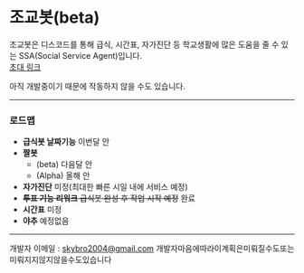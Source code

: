 # 조교봇(beta)
조교봇은 디스코드를 통해 급식, 시간표, 자가진단 등 학교생활에 많은 도움을 줄 수 있는 SSA(Social Service Agent)입니다.   
[초대 링크](https://discord.com/oauth2/authorize?client_id=803632194076540988&scope=bot)   
   
아직 개발중이기 때문에 작동하지 않을 수도 있습니다.   
- - -
### 로드맵
 - **급식봇 날짜기능**   이번달 안
 - **짤봇**
   - (beta)   다음달 안
   - (Alpha)   올해 안
 - **자가진단**   미정(최대한 빠른 시일 내에 서비스 예정)
 - ~~**투표 기능 리워크**   급식봇 완성 후 작업 시작 예정~~   완료
 - **시간표**   미정
 - **야추**   예정없음   
    
 - - -
    
개발자 이메일 : <skybro2004@gmail.com>
개발자마음에따라이계획은미뤄질수도또는미뤄지지않지않을수도있습니다
